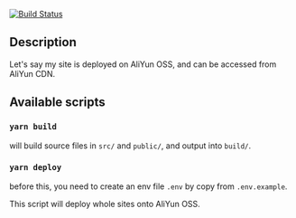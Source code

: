 [![Build Status](https://secure.travis-ci.org/wxqee/wangxiaoqiang.cn.png)](http://travis-ci.org/wxqee/wangxiaoqiang.cn)
## Description

Let's say my site is deployed on AliYun OSS, and can be accessed from AliYun CDN.

## Available scripts

### `yarn build`

will build source files in `src/` and `public/`, and output into `build/`.

### `yarn deploy`

before this, you need to create an env file `.env` by copy from `.env.example`.

This script will deploy whole sites onto AliYun OSS.
